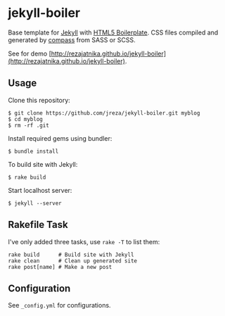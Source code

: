# jekyll-boiler
Base template for [Jekyll](http://jekyllrb.com/) with [HTML5 Boilerplate](http://html5boilerplate.com/). CSS files compiled and generated by [compass](http://compass-style.org/) from SASS or SCSS.

See for demo [http://rezajatnika.github.io/jekyll-boiler](http://rezajatnika.github.io/jekyll-boiler).

## Usage
Clone this repository:
```
$ git clone https://github.com/jreza/jekyll-boiler.git myblog
$ cd myblog
$ rm -rf .git
```
Install required gems using bundler:
```
$ bundle install
```
To build site with Jekyll:
```
$ rake build
```
Start localhost server:
```
$ jekyll --server
```

## Rakefile Task
I've only added three tasks, use `rake -T` to list them:

```
rake build		# Build site with Jekyll
rake clean		# Clean up generated site
rake post[name]	# Make a new post
```

## Configuration
See `_config.yml` for configurations.
